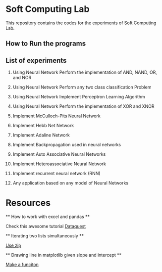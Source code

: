 # Soft Computing Lab

This repository contains the codes for the experiments of Soft Computing Lab.  

## How to Run the programs

## List of experiments

1. Using Neural Network Perform the implementation of AND, NAND, OR, and NOR

2. Using Neural Network Perform any two class classification Problem

3. Using Neural Network Implement Perceptron Learning Algorithm

4. Using Neural Network Perform the implementation of XOR and XNOR

5. Implement McCulloch-Pits Neural Network

6. Implement Hebb Net Network

7. Implement Adaline Network

8. Implement  Backpropagation used in  neural networks

9. Implement Auto Associative Neural Networks

10. Implement Heteroassociative Neural Network

11. Implement recurrent neural network (RNN)

12. Any application based on any model of Neural Networks

# Resources

** How to work with excel and pandas **

Check this awesome tutorial [Dataquest](https://www.dataquest.io/blog/excel-and-pandas/)

** Iterating two lists simultaneously **

[Use zip](https://stackoverflow.com/questions/1663807/how-to-iterate-through-two-lists-in-parallel)

** Drawing line in matplotlib given slope and intercept **

[Make a funciton](https://stackoverflow.com/questions/7941226/how-to-add-line-based-on-slope-and-intercept-in-matplotlib)



